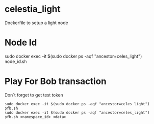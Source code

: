 # celestia_light
Dockerfile to setup a light node

# Node Id
sudo docker exec -it $(sudo docker ps -aqf "ancestor=celes_light") node_id.sh

# Play For Bob transaction
Don´t forget to get test token
```
sudo docker exec -it $(sudo docker ps -aqf "ancestor=celes_light") pfb.sh
sudo docker exec -it $(sudo docker ps -aqf "ancestor=celes_light") pfb.sh <namespace_id> <data>
```

